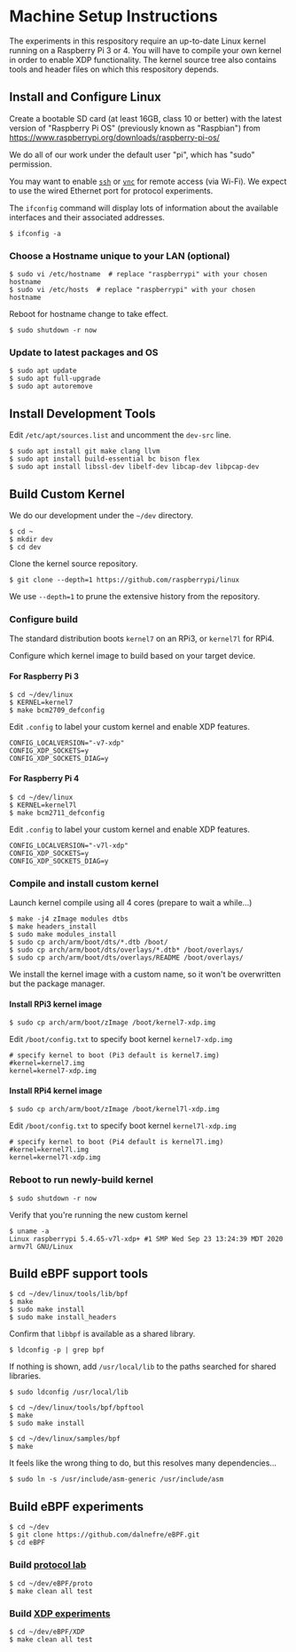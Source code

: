 # Machine Setup Instructions

The experiments in this respository require an up-to-date Linux kernel running on a Raspberry Pi 3 or 4.
You will have to compile your own kernel in order to enable XDP functionality.
The kernel source tree also contains tools and header files on which this respository depends.

## Install and Configure Linux

Create a bootable SD card (at least 16GB, class 10 or better)
with the latest version of "Raspberry Pi OS" (previously known as "Raspbian")
from https://www.raspberrypi.org/downloads/raspberry-pi-os/

We do all of our work under the default user "pi", which has "sudo" permission.

You may want to enable
[`ssh`](https://www.raspberrypi.org/documentation/remote-access/ssh/README.md)
or 
[`vnc`](https://www.raspberrypi.org/documentation/remote-access/vnc/README.md)
for remote access (via Wi-Fi).
We expect to use the wired Ethernet port for protocol experiments.

The `ifconfig` command will display lots of information about the available interfaces and their associated addresses.

```
$ ifconfig -a
```

### Choose a Hostname unique to your LAN (optional)

```
$ sudo vi /etc/hostname  # replace "raspberrypi" with your chosen hostname
$ sudo vi /etc/hosts  # replace "raspberrypi" with your chosen hostname
```

Reboot for hostname change to take effect.

```
$ sudo shutdown -r now
```

### Update to latest packages and OS

```
$ sudo apt update
$ sudo apt full-upgrade
$ sudo apt autoremove
```

## Install Development Tools

Edit `/etc/apt/sources.list` and uncomment the `dev-src` line.

```
$ sudo apt install git make clang llvm
$ sudo apt install build-essential bc bison flex
$ sudo apt install libssl-dev libelf-dev libcap-dev libpcap-dev
```

## Build Custom Kernel

We do our development under the `~/dev` directory.

```
$ cd ~
$ mkdir dev
$ cd dev
```

Clone the kernel source repository.

```
$ git clone --depth=1 https://github.com/raspberrypi/linux
```

We use `--depth=1` to prune the extensive history from the repository.

### Configure build

The standard distribution boots `kernel7` on an RPi3, or `kernel7l` for RPi4.

Configure which kernel image to build based on your target device.

#### For Raspberry Pi 3

```
$ cd ~/dev/linux
$ KERNEL=kernel7
$ make bcm2709_defconfig
```

Edit `.config` to label your custom kernel and enable XDP features.

```
CONFIG_LOCALVERSION="-v7-xdp"
CONFIG_XDP_SOCKETS=y
CONFIG_XDP_SOCKETS_DIAG=y
```

#### For Raspberry Pi 4

```
$ cd ~/dev/linux
$ KERNEL=kernel7l
$ make bcm2711_defconfig
```

Edit `.config` to label your custom kernel and enable XDP features.

```
CONFIG_LOCALVERSION="-v7l-xdp"
CONFIG_XDP_SOCKETS=y
CONFIG_XDP_SOCKETS_DIAG=y
```

### Compile and install custom kernel

Launch kernel compile using all 4 cores (prepare to wait a while...)

```
$ make -j4 zImage modules dtbs
$ make headers_install
$ sudo make modules_install
$ sudo cp arch/arm/boot/dts/*.dtb /boot/
$ sudo cp arch/arm/boot/dts/overlays/*.dtb* /boot/overlays/
$ sudo cp arch/arm/boot/dts/overlays/README /boot/overlays/
```

We install the kernel image with a custom name, so it won't be overwritten but the package manager.

#### Install RPi3 kernel image

```
$ sudo cp arch/arm/boot/zImage /boot/kernel7-xdp.img
```

Edit `/boot/config.txt` to specify boot kernel `kernel7-xdp.img`

```
# specify kernel to boot (Pi3 default is kernel7.img)
#kernel=kernel7.img
kernel=kernel7-xdp.img
```

#### Install RPi4 kernel image

```
$ sudo cp arch/arm/boot/zImage /boot/kernel7l-xdp.img
```

Edit `/boot/config.txt` to specify boot kernel `kernel7l-xdp.img`

```
# specify kernel to boot (Pi4 default is kernel7l.img)
#kernel=kernel7l.img
kernel=kernel7l-xdp.img
```

### Reboot to run newly-build kernel

```
$ sudo shutdown -r now
```

Verify that you're running the new custom kernel

```
$ uname -a
Linux raspberrypi 5.4.65-v7l-xdp+ #1 SMP Wed Sep 23 13:24:39 MDT 2020 armv7l GNU/Linux
```

## Build eBPF support tools

```
$ cd ~/dev/linux/tools/lib/bpf
$ make
$ sudo make install
$ sudo make install_headers
```

Confirm that `libbpf` is available as a shared library.
```
$ ldconfig -p | grep bpf
```
If nothing is shown,
add `/usr/local/lib` to the paths searched for shared libraries.
```
$ sudo ldconfig /usr/local/lib
```

```
$ cd ~/dev/linux/tools/bpf/bpftool
$ make
$ sudo make install
```

```
$ cd ~/dev/linux/samples/bpf
$ make
```

It feels like the wrong thing to do, but this resolves many dependencies...

```
$ sudo ln -s /usr/include/asm-generic /usr/include/asm
```

## Build eBPF experiments

```
$ cd ~/dev
$ git clone https://github.com/dalnefre/eBPF.git
$ cd eBPF
```

### Build [protocol lab](proto/README.md)

```
$ cd ~/dev/eBPF/proto
$ make clean all test
```


### Build [XDP experiments](XDP/README.md)

```
$ cd ~/dev/eBPF/XDP
$ make clean all test
```
